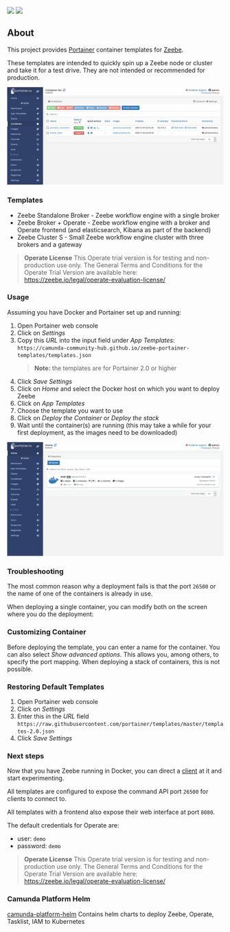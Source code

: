 [![](https://img.shields.io/badge/Community%20Extension-An%20open%20source%20community%20maintained%20project-FF4700)](https://github.com/camunda-community-hub/community)
[![](https://img.shields.io/badge/Lifecycle-Stable-brightgreen)](https://github.com/Camunda-Community-Hub/community/blob/main/extension-lifecycle.md#stable-)

## About

This project provides [Portainer](https://www.portainer.io/) container templates for [Zeebe](https://zeebe.io/).

These templates are intended to quickly spin up a Zeebe node or cluster and take it for a test drive. They are not intended or recommended for production.

![Demo of portainer templates](assets/demo.gif "Demo")

### Templates

- Zeebe Standalone Broker - Zeebe workflow engine with a single broker
- Zeebe Broker + Operate - Zeebe workflow engine with a broker and Operate frontend (and elasticsearch, Kibana as part of the backend)
- Zeebe Cluster S - Small Zeebe workflow engine cluster with three brokers and a gateway

> **Operate License** This Operate trial version is for testing and non-production use only. The General Terms and Conditions for the Operate Trial Version are available here: https://zeebe.io/legal/operate-evaluation-license/

### Usage

Assuming you have Docker and Portainer set up and running:

1. Open Portainer web console
1. Click on _Settings_
1. Copy this _URL_ into the input field under _App Templates_: `https://camunda-community-hub.github.io/zeebe-portainer-templates/templates.json`
   > **Note:** the templates are for Portainer 2.0 or higher
1. Click _Save Settings_
1. Click on _Home_ and select the Docker host on which you want to deploy Zeebe
1. Click on _App Templates_
1. Choose the template you want to use
1. Click on _Deploy the Container_ or _Deploy the stack_
1. Wait until the container(s) are running (this may take a while for your first deployment, as the images need to be downloaded)

![Usage of portainer templates](assets/usage.gif "Usage")

### Troubleshooting

The most common reason why a deployment fails is that the port `26500` or the name of one of the containers is already in use.

When deploying a single container, you can modify both on the screen where you do the deployment:

### Customizing Container

Before deploying the template, you can enter a name for the container. You can also select _Show advanced options_. This allows you, among others, to specify the port mapping.
When deploying a stack of containers, this is not possible.

### Restoring Default Templates

1. Open Portainer web console
1. Click on _Settings_
1. Enter this in the _URL_ field `https://raw.githubusercontent.com/portainer/templates/master/templates-2.0.json`
1. Click _Save Settings_

### Next steps

Now that you have Zeebe running in Docker, you can direct a [client]([https://docs.zeebe.io/clients/index.html) at it and start experimenting.

All templates are configured to expose the command API port `26500` for clients to connect to.

All templates with a frontend also expose their web interface at port `8080`.

The default credentials for Operate are:

- user: `demo`
- password: `demo`

> **Operate License** This Operate trial version is for testing and non-production use only. The General Terms and Conditions for the Operate Trial Version are available here: https://zeebe.io/legal/operate-evaluation-license/

### Camunda Platform Helm

[camunda-platform-helm](https://helm.camunda.io/) Contains helm charts to deploy Zeebe, Operate, Tasklist, IAM to Kubernetes
